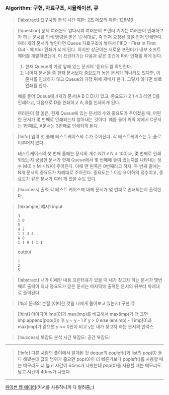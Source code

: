 ### Algorithm: 구현, 자료구조, 시뮬레이션, 큐

> [!abstract] 요구사항 분석
> 시간 제한: 2초
> 메모리 제한: 128MB

> [!question] 문제
> 여러분도 알다시피 여러분의 프린터 기기는 여러분이 인쇄하고자 하는 문서를 인쇄 명령을 받은 ‘순서대로’, 즉 먼저 요청된 것을 먼저 인쇄한다. 여러 개의 문서가 쌓인다면 Queue 자료구조에 쌓여서 FIFO - First In First Out - 에 따라 인쇄가 되게 된다. 하지만 상근이는 새로운 프린터기 내부 소프트웨어를 개발하였는데, 이 프린터기는 다음과 같은 조건에 따라 인쇄를 하게 된다.
>
> 1. 현재 Queue의 가장 앞에 있는 문서의 ‘중요도’를 확인한다.
> 2. 나머지 문서들 중 현재 문서보다 중요도가 높은 문서가 하나라도 있다면, 이 문서를 인쇄하지 않고 Queue의 가장 뒤에 재배치 한다. 그렇지 않다면 바로 인쇄를 한다.
>
> 예를 들어 Queue에 4개의 문서(A B C D)가 있고, 중요도가 2 1 4 3 라면 C를 인쇄하고, 다음으로 D를 인쇄하고 A, B를 인쇄하게 된다.
>
> 여러분이 할 일은, 현재 Queue에 있는 문서의 수와 중요도가 주어졌을 때, 어떤 한 문서가 몇 번째로 인쇄되는지 알아내는 것이다. 예를 들어 위의 예에서 C문서는 1번째로, A문서는 3번째로 인쇄되게 된다.

> [!info] 입력
> 첫 줄에 테스트케이스의 수가 주어진다. 각 테스트케이스는 두 줄로 이루어져 있다.
>
> 테스트케이스의 첫 번째 줄에는 문서의 개수 N(1 ≤ N ≤ 100)과, 몇 번째로 인쇄되었는지 궁금한 문서가 현재 Queue에서 몇 번째에 놓여 있는지를 나타내는 정수 M(0 ≤ M < N)이 주어진다. 이때 맨 왼쪽은 0번째라고 하자. 두 번째 줄에는 N개 문서의 중요도가 차례대로 주어진다. 중요도는 1 이상 9 이하의 정수이고, 중요도가 같은 문서가 여러 개 있을 수도 있다.

> [!success] 출력
> 각 테스트 케이스에 대해 문서가 몇 번째로 인쇄되는지 출력한다.

> [!example] 예시1
> input
>
> ```
> 3
> 1 0
> 5
> 4 2
> 1 2 3 4
> 6 0
> 1 1 9 1 1 1
> ```
>
> output
>
> ```
> 1
> 2
> 5
> ```

> [!abstract] 내가 이해한 내용
> 프린터큐가 있을 때 내가 찾고자 하는 문서가 몇번째로 출력이 되냐
> 중요도가 같은 문서는 마지막에 출력된 문서의 뒤부터 차례대로 출력된다.

> [!tip] 문제의 본질 (어떠한 것을 나에게 물어보고 있는지)
> 구현
> 큐

> [!hint] 아이디어
> imp[0]과 max(imp)를 비교해서
> max(imp)가 더 크면 imp.append(pop(0)) 후 y = y - 1 if y > 0 else len(imp) - 1
> imp[0]과 max(imp)가 같으면
> y == 0인지 비교
> y는 내가 찾고자 하는 문서의 인덱스

> [!success] 복잡도 분석
> 시간 복잡도:
> 공간 복잡도:

---

> [!info] 다른 사람의 풀이에서 알게된 것
> deque의 popleft()와 list의 pop(0) 둘 다 해봤는데 값의 범위가 좁으면 pop(0)이 더 빠른가보다
> popleft()를 사용할 때는 메모리도 더 높고 시간이 64ms가 나왔는데
> pop(0)를 사용할 때는 메모리도 낮고 시간이 40ms가 나왔다

---

[파이썬 웹 에디터](https://replit.com/@alsrudgh0210/KhakiPrettyClient#main.py)(커서를 사용하니까 다 알려줌;;)
